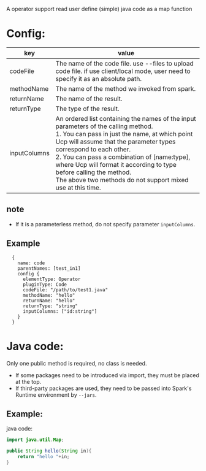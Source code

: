 A operator support read user define (simple) java code as a map function

# Config:

| key          | value                                                                                                                                                                                                                                                                                                                                                                                                 |
|--------------|-------------------------------------------------------------------------------------------------------------------------------------------------------------------------------------------------------------------------------------------------------------------------------------------------------------------------------------------------------------------------------------------------------|
| codeFile     | The name of the code file. use --files to upload code file. if use client/local mode, user need to specify it as an absolute path.                                                                                                                                                                                                                                                                    |
| methodName   | The name of the method we invoked from spark.                                                                                                                                                                                                                                                                                                                                                         |
| returnName   | The name of the result.                                                                                                                                                                                                                                                                                                                                                                               |
| returnType   | The type of the result.                                                                                                                                                                                                                                                                                                                                                                               |
| inputColumns | An ordered list containing the names of the input parameters of the calling method. <br/>1. You can pass in just the name, at which point Ucp will assume that the parameter types correspond to each other.<br/>2. You can pass a combination of [name:type], where Ucp will format it according to type before calling the method.<br/>The above two methods do not support mixed use at this time. |

## note

- If it is a parameterless method, do not specify parameter `inputColumns`.

## Example

```
  {
    name: code
    parentNames: [test_in1]
    config {
      elementType: Operator
      pluginType: Code
      codeFile: "/path/to/test1.java"
      methodName: "hello"
      returnName: "hello"
      returnType: "string"
      inputColumns: ["id:string"]
    }
  }
```

# Java code:

Only one public method is required, no class is needed.

- If some packages need to be introduced via import, they must be placed at the top.
- If third-party packages are used, they need to be passed into Spark's Runtime environment by `--jars`.

## Example:

java code:

```java
import java.util.Map;

public String hello(String in){
    return "hello "+in;
}
```
